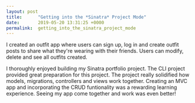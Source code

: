 ```yaml
---
layout: post
title:      "Getting into the *Sinatra* Project Mode"
date:       2019-05-20 13:31:25 +0000
permalink:  getting_into_the_sinatra_project_mode
---
```



I created an outfit app where users can sign up, log in and create outfit posts to share what they're wearing with their friends. Users can modify, delete and see all outfits created.

I thoroughly enjoyed building my Sinatra portfolio project. The CLI project provided great preparation for this project. The project really solidified how models, migrations, controllers and views work together. Creating an MVC app and incorporating the CRUD funtionality was a rewarding learning experience. Seeing my app come together and work was even better! 
